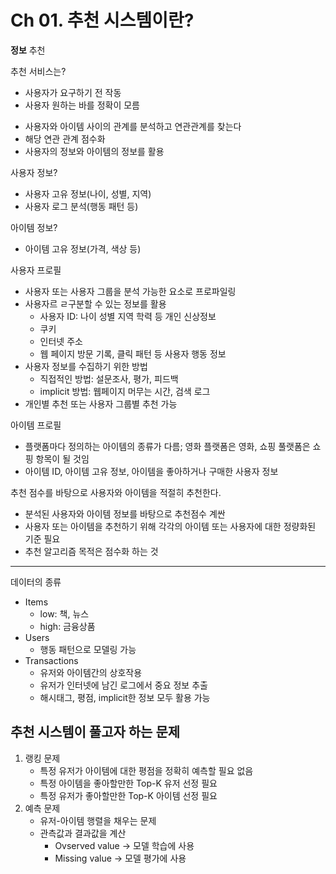 # Ch 01. 추천 시스템이란?

**정보** 추천 

추천 서비스는?
* 사용자가 요구하기 전 작동
* 사용자 원하는 바를 정확이 모름 

- 사용자와 아이템 사이의 관계를 분석하고 연관관계를 찾는다
- 해당 연관 관계 점수화 
- 사용자의 정보와 아이템의 정보를 활용 

사용자 정보? 
- 사용자 고유 정보(나이, 성별, 지역)
- 사용자 로그 분석(행동 패턴 등)

아이템 정보?
- 아이템 고유 정보(가격, 색상 등)

사용자 프로필
- 사용자 또는 사용자 그룹을 분석 가능한 요소로 프로파일링
- 사용자르 ㄹ구분할 수 있는 정보를 활용
  - 사용자 ID: 나이 성별 지역 학력 등 개인 신상정보
  - 쿠키
  - 인터넷 주소
  - 웹 페이지 방문 기록, 클릭 패턴 등 사용자 행동 정보 
- 사용자 정보를 수집하기 위한 방법
  - 직접적인 방법: 설문조사, 평가, 피드백
  - implicit 방법: 웹페이지 머무는 시간, 검색 로그
- 개인별 추천 또는 사용자 그룹별 추천 가능 

아이템 프로필
- 플랫폼마다 정의하는 아이템의 종류가 다름; 영화 플랫폼은 영화, 쇼핑 풀랫폼은 쇼핑 항목이 될 것임
- 아이템 ID, 아이템 고유 정보, 아이템을 좋아하거나 구매한 사용자 정보 
  
추천 점수를 바탕으로 사용자와 아이템을 적절히 추천한다.
- 분석된 사용자와 아이템 정보를 바탕으로 추천점수 계싼
- 사용자 또는 아이템을 추천하기 위해 각각의 아이템 또는 사용자에 대한 정량화된 기준 필요 
- 추천 알고리즘 목적은 점수화 하는 것

<hr/>

데이터의 종류
- Items
  - low: 책, 뉴스
  - high: 금융상품
- Users
  - 행동 패턴으로 모델링 가능
- Transactions
  - 유저와 아이템간의 상호작용
  - 유저가 인터넷에 남긴 로그에서 중요 정보 추출
  - 해시태그, 평점, implicit한 정보 모두 활용 가능

## 추천 시스템이 풀고자 하는 문제
1. 랭킹 문제
   - 특정 유저가 아이템에 대한 평점을 정확히 예측할 필요 없음
   - 특정 아이템을 좋아할만한 Top-K 유저 선정 필요
   - 특정 유저가 좋아할만한 Top-K 아이템 선정 필요
2. 예측 문제
   - 유저-아이템 행렬을 채우는 문제
   - 관측값과 결과값을 계산
     - Ovserved value -> 모델 학습에 사용
     - Missing value -> 모델 평가에 사용
  
